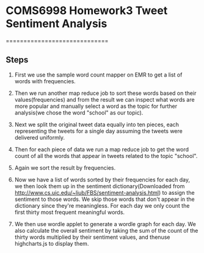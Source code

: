 # COMS6998 Homework3 Tweet Sentiment Analysis
=============================

## Steps
1. First we use the sample word count mapper on EMR to get a list of words with frequencies.

2. Then we run another map reduce job to sort these words based on their values(frequencies) and from the result we can inspect what words are more popular and manually select a word as the topic for further analysis(we chose the word "school" as our topic).

3. Next we split the original tweet data equally into ten pieces, each representing the tweets for a single day assuming the tweets were delivered uniformly.

4. Then for each piece of data we run a map reduce job to get the word count of all the words that appear in tweets related to the topic "school".

5. Again we sort the result by frequencies.

6. Now we have a list of words sorted by their frequencies for each day, we then look them up in the sentiment dictionary(Downloaded from http://www.cs.uic.edu/~liub/FBS/sentiment-analysis.html) to assign the sentiment to those words. We skip those words that don't appear in the dictionary since they're meaningless. For each day we only count the first thirty most frequent meaningful words.

7. We then use wordle applet to generate a wordle graph for each day. We also calculate the overall sentiment by taking the sum of the count of the thirty words multiplied by their sentiment values, and thenuse highcharts.js to display them.
